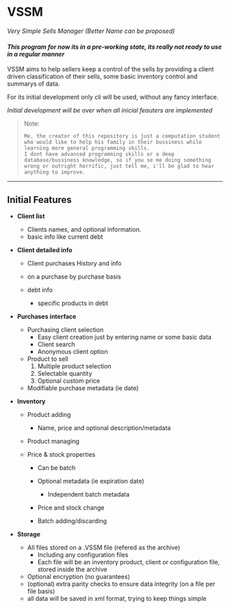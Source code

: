 # VSSM
*Very Simple Sells Manager* 
*(Better Name can be proposed)*

#### *This program for now its in a pre-working state, its really not ready to use in a regular manner*

VSSM aims to help sellers keep a control of the sells 
by providing a client driven classification of their sells, 
some basic inventory control and summarys of data.

For its initial development only cli will be used, without 
any fancy interface. 

*Initial development will be over when all inicial 
feauters are implemented*

>Note:
>
>     Me, the creator of this repository is just a computation student who would like to help his family in their bussiness while learning more general programming skills.
>     I dont have advanced programming skills or a deep database/bussiness knowledge, so if you se me doing something wrong or outright horrific, just tell me, i'll be glad to hear anything to improve.
---
## Initial Features

-   **Client list**
    -   Clients names, and optional information.
    -   basic info like current debt

-   **Client detailed info**
    -   Client purchases History and info
    -   on a purchase by purchase basis

    -   debt info
        -   specific products in debt

-   **Purchases interface**
    -   Purchasing client selection
        -   Easy client creation just by entering name or 
            some basic data
        -   Client search
        -   Anonymous client option
    -   Product to sell
        1.   Multiple product selection
        2.   Selectable quantity
        3.   Optional custom price
    - Modifiable purchase metadata (ie date)
    
- **Inventory**
    - Product adding
        - Name, price and optional description/metadata
    -   Product managing
    
     -   Price & stock properties
         -   Can be batch 
         -   Optional metadata (ie expiration date)
             -   Independent batch metadata
    
         -   Price and stock change 
         -   Batch adding/discarding

-   **Storage**
    -   All files stored on a .VSSM file (refered as the 
        archive)
        -   Including any configuration files
        -   Each file will be an inventory product, client 
            or configuration file, stored inside the archive
    -   Optional encryption (no guarantees)
    -   (optional) extra parity checks to ensure data 
        integrity (on a file per file basis)
    -   all data will be saved in xml format, trying to 
        keep things simple
